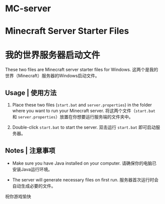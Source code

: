 # MC-server
 
# Minecraft Server Starter Files
# 我的世界服务器启动文件

These two files are Minecraft server starter files for Windows.
这两个是我的世界（Minecraft）服务器的Windows启动文件。

## Usage | 使用方法

1. Place these two files (`start.bat` and `server.properties`) in the folder where you want to run your Minecraft server.
   将这两个文件（`start.bat` 和 `server.properties`）放置在你想要运行服务端的文件夹中。

2. Double-click `start.bat` to start the server.
   双击运行 `start.bat` 即可启动服务器。

## Notes | 注意事项

- Make sure you have Java installed on your computer.
  请确保你的电脑已安装Java运行环境。

- The server will generate necessary files on first run.
  服务器首次运行时会自动生成必要的文件。

祝你游戏愉快